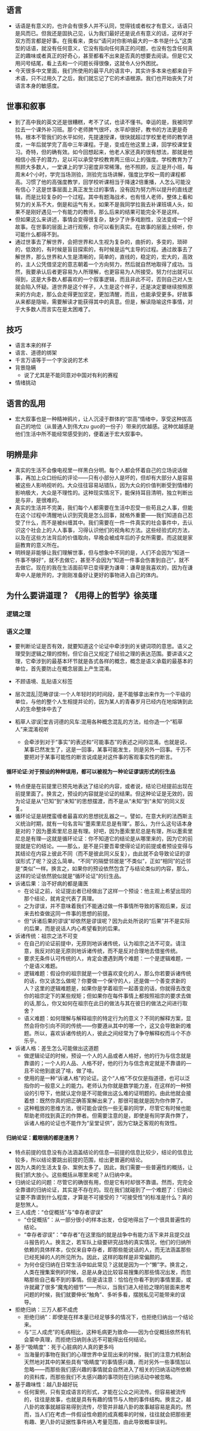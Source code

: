## 语言

* 话语是有意义的，也许会有很多人并不认同，觉得钱或者权才有意义，话语只是风而已。但我还是固执己见，认为我们最好还是说点有意义的话，这样对于双方而言都是好事。在我看来，类似“请问对你影响最大的一本书是什么”这类型的话语，就没有任何意义，它没有指向任何真正的问题，也没有包含任何真正的趣味或者真正的好奇心，甚至都看不出来是否真的想要去阅读。但是它又用问号结尾，看上去和一个问题长得很像，这就令人分外困扰。
* 今天很多中文里面，我们所使用的最平凡的语言中，其实许多本来也都来自于术语，只不过用久了之后，我们就忘记了它的术语根源。我们也开始丧失了对语言本身的敏感度。

## 世事和叙事

* 到了高中我的英文还是很糟糕，考不了试，也读不懂书。幸运的是，我被同学拉去一个课外补习班。那个老师脾气很坏，水平却很好，教书的方法更是奇特。根本不管我们的水平如何，先提速授课，很快就超过学校里老师的教学进度，一年后就学完了高中三年课程。于是，变成在他这里上课，回学校课堂复习。奇特，但的确有效。如今回想起来，他老人家还真的很有想法，那就是他相信小孩子的潜力，足以可以承受学校教育两三倍以上的强度。学校教育为了照顾大多数人，一堂课上的学习密度非常稀薄。他不照顾，反正是开小班，每周末4个小时，学完当场测验，测验完当场讲解，强度比学校一周的课程都高。习惯了他的高强度教学，回学校听课相当于降速2倍重播，人怎么可能没有信心？这是世事层面上真正发生过的事情，没有因为努力所以提升的直线逻辑，而是比较复杂的一个过程。其中有题海战术，也有怪人老师，整体上看和努力的关系不大，倒是和运气有关。如果不是我同学拉我去补课班填人头，如果不是刚好遇见一个有能力的教师，那么后来的结果可能完全不是这样。
* 但如果这么来讲述，事情会变得很复杂，缺少了许多戏剧性，没法变成一个好故事。在世事的层面上进行观察，你可以看到真实。在故事的层面上倾听，你可能什么都得不到。
* 通过世事去了解世界，会把世界和人生视为复杂的，曲折的，多变的，琐碎的，低效的，有时候是盲目探索的，有时候是运气主导的过程。通过故事去了解世界，那么世界和人生是清晰的，简单的，直线的，稳定的，宏大的，高效的，主人公凭借坚定的意志朝着一个方向努力，然后就自然地取得了成功。当然，我要承认后者更容易为人所理解，也更容易为人所接受。努力付出就可以得到，这是大多数人都喜欢的一个叙事逻辑，而且非此不可，否则自己对人生就会陷入怀疑。道世界是这个样子，人生是这个样子，还是决定要继续按照原来的方向走，那么会走得更加坚定，更加清醒，而且，也能承受更多。好故事从来都是隐喻，需要解读才能获得其中的真意。但是，解读隐喻这件事情，对于大多数人而言实在是太困难了。

## 技巧

* 语言本来的样子
* 语言、道德的绑架
* 千言万语等于一个字没说的艺术
* 背景隐瞒
	* 说了尤其是不能同意对中国对有利的赛程
* 情绪挑动

## 语言的乱用

* 宏大叙事也是一种精神鸦片，让人沉浸于群体的“崇高”情绪中，享受这种拔高自己的地位（从普通人到伟大zu guo的一份子）带来的优越感。这种优越感是他们生活中所不能经常感受到的，便着迷于宏大叙事中。

## 明辨是非

* 真实的生活不会像电视里一样黑白分明。每个人都会怀着自己的立场说话做事，再加上众口纷纭的评论——只有小部分人是坏的，但却有大部分人是容易被这些人影响视听的。大众往往容易站错队，因为大众的价值判断受到情绪的影响极大，大众是不理性的。这种现实情况下，能保持耳目清明，独立判断出是与非，是很难的。
 * 真实的生活并不完美，我们每个人都需要在生活中忍受一些苟且之人事，但能在这个过程中清醒地认识到究竟是怎么回事，就格外重要——我们知道自己忍受了什么，而不是被纠缠其中。我们需要在一件一件真实的社会事件中，去认识这个社会上的人人事事，习得认识他们的视角和方法。这些经验式的方法，以及在这些方法背后的价值取向，早晚会被成年后的子女所需要。而这就是家庭教育的意义所在。
 * 明辨是非能够让我们理解世事，但与想象中不同的是，人们不会因为“知道一件事不够好”，就不去做它，甚至不会因为“知道一件事会伤害到自己”，就不去做它。现在的我在生活面前早已变得更为谦卑：谦卑是我喜欢的，因为在谦卑中人是敞开的，才刚刚准备好让更好的事物进入自己的体内。

## 为什么要讲道理？ 《用得上的哲学》徐英瑾

### 逻辑之理
### 语义之理

* 要判断论证是否有效，就要知道这个论证中牵涉到的关键词项的意思。语义之理受到逻辑之理的控制，但它自己又规定了经验之理的表达范围。要讲语义之理，它牵涉到的最基本环节就是各式各样的概念，概念是语义承载的最基本的单位，首先要防止在概念层面上产生混淆。

* 不顾语境、乱贴语义标签
* 层次混乱|范畴谬误:一个人年轻时的时间段，是不能够拿出来作为一个平级的单位，与他的整个人生相提并论的，因为某人的青春岁月已经内在地熔铸到此人的生命整体中去了
* 稻草人谬误|堂吉诃德的风车:混用各种概念混乱的方法，给你造一个“稻草人”来混淆视听
	* 会牵涉到对于“事实”的表述和“可能事态”的表述之间的混淆。也就是说，某事已然发生了，这是一回事，某事可能发生，则是另外一回事。千万不要把对于某事可能性的断言说成是对这件事的客观事实性的断言。

#### 循环论证:对于预设的种种误用，都可以被视为一种论证谬误形式的衍生品

- 特点便是在前提里已预先地表达了结论的内容，或者说，结论已经提前出现在前提里面了。换言之，预设的内容就是论证的结果。但这种论证是无效的，因为论证是从“已知”到“未知”的思想摆渡，而不是从“未知”到“未知”的同义反复。
- 循环论证是胡搅蛮缠者最喜欢的思想扰乱器之一。譬如，在意大利的法西斯主义统治时期，就有一句名言叫“墨索里尼总是有理”。那么，为什么这句话本身是对的？因为墨索里尼总是有理。好吧，因为墨索里尼总是有理，所以墨索里尼总是有理—这就是循环论证：你不知道它的结论是从哪里来的，因为它的前提就是它的结论。——那么，是不是只要吾辈使得论证的前提或者预设变得与其结论在内容上彼此不同（而不是彼此同义反复），由此就不会导致论证的谬误形式了呢？没这么简单。“不同”的隔壁邻居是“不类似”，正如“相同”的近邻是“类似”一样。换言之，如果你的预设依然包含了与结论类似的内容，那么，这样的论证依然貌似就是“循环论证”的衍生品。 
- 诉诸后果：治不好病的都是庸医
	- 在论证之前，论证提出者已经做出了这样一个预设：他主观上希望出现的那个结论，就肯定代表了真理。
	- 之为谬误，并不意味着我们不能通过做一件事情所导致的客观后果，反过来去检查做这同一件事的思想的前提。
	- 但“诉诸后果的谬误”却依然是谬误呢？因为此处所说的“后果”并不是实际的后果，而是说话人内心希望看到的后果。
- 诉诸传统：祖宗之法不可变
	- 在自己的论证前提中，无原则地诉诸传统，认为祖宗之法不可变。请注意，我反对的是无原则地诉诸传统，而不是反对合理地去借鉴传统。
	- 要求无条件认可传统的人，肯定会遭遇到两个难题：一个是逻辑难题，一个是语义难题。
	- 逻辑难题：假设你的祖宗就是一个很喜欢变化的人，那么你若要诉诸传统的话，你又该怎么做呢？你要做一个保守的人，还是做一个善变求新的人？这里的逻辑难题是，如果你是学着祖宗一起善变的话，你就得去改变你的祖宗定下的某些规矩；但如果你在每件事情上都按照祖宗的要求去做的话,那么，你又如何在祖宗在此日的做法与其在彼日的做法之间进行取舍？
	- 语义难题：如何理解与解释祖宗的特定行为的意义？不同的解释方案，显然会将你引向不同的传统——你要遵从其中的哪一个，这又会导致新的难题。所以，喜欢诉诸传统的人，彼此之间经常为了争夺解释权而斗个不亦乐乎。
- 诉诸人格：差生怎么可能做出这道题
	- 做逻辑论证的时候，预设一个人的人品或者人格好，他的行为与信念就是靠谱的；一个人的人品、人格不好，他的行为与信念肯定就是不靠谱的—且不论他到底说了啥，做了啥。
	- 使用的是一种“诉诸人格”的论证。这个“人格”不仅仅是指道德，也可以泛指你的一般意义上的能力。老师认为你就是数学能力差，在这样的一种预设的引导下，他就认定你是不可能做出这么难的证明题的。由此他就会接着想：既然你真的把正确答案解出来了，那很可能就是因为你作弊了。
	- 这种粗放的思维方法，很可能会误伤一些无辜的同学，尽管它有时候也能帮助老师找到真正的作弊者。但需要注意的是，即使是有同学真作弊了，诉诸人格的论证也不能作为“呈堂证供”，因为它缺乏客观的有效性。

#### 归纳论证：戴眼镜的都是渣男？

* 特点前提的信息没有办法涵盖结论的信息—前提的信息比较少，结论的信息比较多，所以结论要跳出前提的范围，给出更普遍的结论。
* 因为人类的生活太复杂、案例太多了。因此，我们需要一些普遍性的概括，让我们抓大放小。这些概括从哪里来呢？从归纳中来。
* 归纳论证的问题：尽管它的确很有用，但是它有时却很不靠谱。然而，完完全全靠谱的归纳论证，其实是不存在的。现在我们就碰到了一个难题了：归纳论证要不靠谱到什么程度，才算是不可接受的？“可接受性”的标准是什么？真的是愁煞人。
* 三人成虎：“仓促概括”与“幸存者谬误”
	* “仓促概括”：从一部分很小的样本出发，仓促地得出了一个很具普遍性的结论。
	* “幸存者谬误”：“幸存者”在这里指的就是战争中有能力活下来并且提交战斗报告的人。换言之，若军队上级要研究战场的真实情况，他们的归纳所依赖的具体样本，仅仅来自幸存者，即那些能说话的人，而无法涵盖那些已经死掉的人的所见所为。因此，这样的取样是非常偏颇的。
	* 为何仓促归纳在日常生活中如此常见？这就是因为一个“懒”字。换言之，人类在搜集案例的时候，总是从身边比较容易搜集的那些情况出发，而忽略那些自己看不到的事情。但是请注意：恰恰在你看不到的事情里面，或许就藏了很多“魔鬼的细节”——所以，当我们进入经验之理的层面来思考问题的时候，我们就要伸长“触角”、多听多看，摆脱私见可能带来的误导。
* 拒绝归纳：三万人都不成虎
	* 拒绝归纳”：即使是在样本量已经足够多的情况下，也拒绝归纳出一个结论来。
	* 与“三人成虎”的毛病相比，这种毛病更为致命——因为仓促概括依然有机会蒙中真理，而拒绝归纳则永远不可能得出任何结论。
* 基于“吸睛度”：死于心脏病的人真的更多吗
	* 当海量的事物在我们的心理世界中呈现出来的时候，我们的注意力机制会天然地对其中的某些具有“吸睛度”的事情感兴趣，而对另外一些事情加以忽略——而那些我们感兴趣的事情就会自然进入了相关的归纳活动所依赖的资料库，而那些我们不太感兴趣的事项则在归纳活动中被忽略。
* 基于趣味性：越八卦越好玩
	- 任何案例，只有变成语言的形式，才能在公众之间流传。但容易被流传的，往往是故事，也就是具有有趣的情节与人物的事件结构。换言之，越八卦的故事就越容易得到流传，尽管并非越八卦的故事越容易是真的。然而，当人们在考虑一件假设性命题的成真概率的时候，往往就会把那些更有趣、更八卦的证据性事件纳入考量范围，由此导致概率误判。
